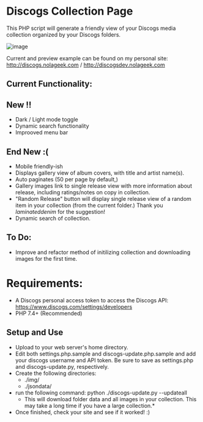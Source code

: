 # Discogs Collection Page

This PHP script will generate a friendly view of your Discogs media collection organized by your Discogs folders.

![image](https://github.com/nolageek/Discogs-Collection-Page/assets/2931834/ac3b17bc-3018-4ac6-adb8-14a9265548aa)


Current and preview example can be found on my personal site: http://discogs.nolageek.com / http://discogsdev.nolageek.com

## Current Functionality:
## New !!
* Dark / Light mode toggle
* Dynamic search functionality
* Improoved menu bar
## End New :(
* Mobile friendly-ish
* Displays gallery view of album covers, with title and artist name(s).
* Auto paginates (50 per page by default,)
* Gallery images link to single release view with more information about release, including ratings/notes on copy in collection.
* "Random Release" button will display single release view of a random item in your collection (from the current folder.)  Thank you *laminateddenim* for the suggestion!
* Dynamic search of collection.
  
## To Do: 
* Improve and refactor method of initilizing collection and downloading images for the first time.

# Requirements:
* A Discogs personal access token to access the Discogs API: https://www.discogs.com/settings/developers
* PHP 7.4+ (Recommended)

## Setup and Use
* Upload to your web server's home directory.
* Edit both settings.php.sample and discogs-update.php.sample and add your discogs username and API token. Be sure to save as settings.php and discogs-update.py, respectively.
* Create the following directories:
  * ./img/
  * ./jsondata/
* run the following command: python ./discogs-update.py --updateall
  * This will download folder data and all images in your collection. This may take a long time if you have a large collection.*
* Once finished, check your site and see if it worked! :)

